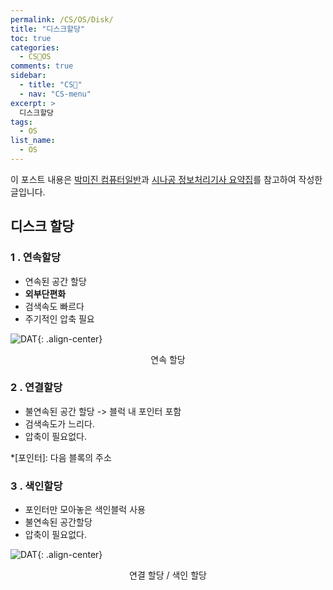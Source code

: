 ```yaml
---
permalink: /CS/OS/Disk/
title: "디스크할당"
toc: true
categories:
  - CS🐰OS
comments: true
sidebar:
  - title: "CS🐰"
  - nav: "CS-menu"
excerpt: >
  디스크할당
tags:
  - OS
list_name:
  - OS
---
```

이 포스트 내용은 [박미진 컴퓨터일반](http://www.kyobobook.co.kr/product/detailViewKor.laf?mallGb=KOR&ejkGb=KOR&barcode=9791197154324)과 [시나공 정보처리기사 요약집](#)를 참고하여 작성한 글입니다.


## 디스크 할당
### 1 . 연속할당
- 연속된 공간 할당
- **외부단편화**
- 검색속도 빠르다
- 주기적인 압축 필요

![DAT]({{site.baseurl}}/assets/images/web/arrange.jpeg){: .align-center}
<figcaption align="center">연속 할당</figcaption>


### 2 . 연결할당
- 불연속된 공간 할당 -> 블럭 내 포인터 포함
- 검색속도가 느리다.
- 압축이 필요없다.

*[포인터]: 다음 블록의 주소


### 3 . 색인할당
- 포인터만 모아놓은 색인블럭 사용
- 불연속된 공간할당
- 압축이 필요없다.

![DAT]({{site.baseurl}}/assets/images/web/indexarrange.jpeg){: .align-center}
<figcaption align="center">연결 할당 / 색인 할당</figcaption>